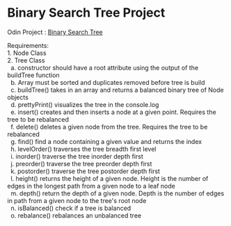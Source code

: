 # Binary Search Tree Project 
Odin Project : [Binary Search Tree](https://www.theodinproject.com/lessons/javascript-binary-search-trees)

Requirements: \
    1. Node Class \
    2. Tree Class \
    &nbsp;   a. constructor should have a root attribute using the output of the buildTree function \
    &nbsp;    b. Array must be sorted and duplicates removed before tree is build \
    &nbsp;    c. buildTree() takes in an array and returns a balanced binary tree of Node objects \
    &nbsp;    d. prettyPrint() visualizes the tree in the console.log \
    &nbsp;    e. insert() creates and then inserts a node at a given point. Requires the tree to be rebalanced \
    &nbsp;    f. delete() deletes a given node from the tree. Requires the tree to be rebalanced \
    &nbsp;    g. find() find a node containing a given value and returns the index \
    &nbsp;    h. levelOrder() traverses the tree breadth first level \
    &nbsp;    i. inorder() traverse the tree inorder depth first \
    &nbsp;    j. preorder() traverse the tree preorder depth first \
    &nbsp;    k. postorder() traverse the tree postorder depth first \
    &nbsp;    l. height() returns the height of a given node. Height is the number of edges in the longest path from a given node to a leaf node \
    &nbsp;    m. depth() return the depth of a given node. Depth is the number of edges in path from a given node to the tree's root node \
    &nbsp;    n. isBalanced() check if a tree is balanced \
    &nbsp;    o. rebalance() rebalances an unbalanced tree
